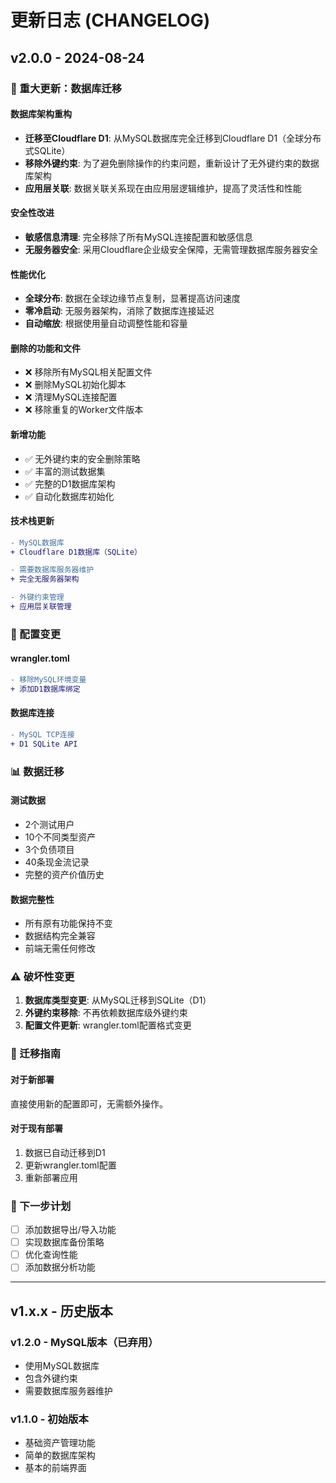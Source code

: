 # 更新日志 (CHANGELOG)

## v2.0.0 - 2024-08-24

### 🚀 重大更新：数据库迁移

#### 数据库架构重构
- **迁移至Cloudflare D1**: 从MySQL数据库完全迁移到Cloudflare D1（全球分布式SQLite）
- **移除外键约束**: 为了避免删除操作的约束问题，重新设计了无外键约束的数据库架构
- **应用层关联**: 数据关联关系现在由应用层逻辑维护，提高了灵活性和性能

#### 安全性改进
- **敏感信息清理**: 完全移除了所有MySQL连接配置和敏感信息
- **无服务器安全**: 采用Cloudflare企业级安全保障，无需管理数据库服务器安全

#### 性能优化
- **全球分布**: 数据在全球边缘节点复制，显著提高访问速度
- **零冷启动**: 无服务器架构，消除了数据库连接延迟
- **自动缩放**: 根据使用量自动调整性能和容量

#### 删除的功能和文件
- ❌ 移除所有MySQL相关配置文件
- ❌ 删除MySQL初始化脚本
- ❌ 清理MySQL连接配置
- ❌ 移除重复的Worker文件版本

#### 新增功能
- ✅ 无外键约束的安全删除策略
- ✅ 丰富的测试数据集
- ✅ 完整的D1数据库架构
- ✅ 自动化数据库初始化

#### 技术栈更新
```diff
- MySQL数据库
+ Cloudflare D1数据库（SQLite）

- 需要数据库服务器维护
+ 完全无服务器架构

- 外键约束管理
+ 应用层关联管理
```

### 🔧 配置变更

#### wrangler.toml
```diff
- 移除MySQL环境变量
+ 添加D1数据库绑定
```

#### 数据库连接
```diff
- MySQL TCP连接
+ D1 SQLite API
```

### 📊 数据迁移

#### 测试数据
- 2个测试用户
- 10个不同类型资产
- 3个负债项目  
- 40条现金流记录
- 完整的资产价值历史

#### 数据完整性
- 所有原有功能保持不变
- 数据结构完全兼容
- 前端无需任何修改

### ⚠️ 破坏性变更

1. **数据库类型变更**: 从MySQL迁移到SQLite（D1）
2. **外键约束移除**: 不再依赖数据库级外键约束
3. **配置文件更新**: wrangler.toml配置格式变更

### 📝 迁移指南

#### 对于新部署
直接使用新的配置即可，无需额外操作。

#### 对于现有部署
1. 数据已自动迁移到D1
2. 更新wrangler.toml配置
3. 重新部署应用

### 🎯 下一步计划

- [ ] 添加数据导出/导入功能
- [ ] 实现数据库备份策略
- [ ] 优化查询性能
- [ ] 添加数据分析功能

---

## v1.x.x - 历史版本

### v1.2.0 - MySQL版本（已弃用）
- 使用MySQL数据库
- 包含外键约束
- 需要数据库服务器维护

### v1.1.0 - 初始版本
- 基础资产管理功能
- 简单的数据库架构
- 基本的前端界面